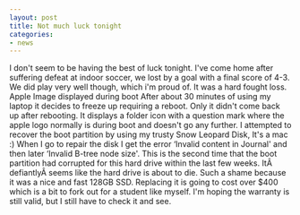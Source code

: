 ```yaml
---
layout: post
title: Not much luck tonight
categories:
- news
---
```

I don't seem to be having the best of luck tonight. I've come home
after suffering defeat at indoor soccer, we lost by a goal with a final score
of 4-3. We did play very well though, which i'm proud of. It was a hard
fought loss.
 Apple Image displayed during boot
After about 30 minutes of using my laptop it decides to freeze up requiring a
reboot. Only it didn't come back up after rebooting. It displays a folder
icon with a question mark where the apple logo normally is during boot and
doesn't go any further.
I attempted to recover the boot partition by using my trusty Snow Leopard Disk,
It's a mac :) When I go to repair the disk I get the error &#8216;Invalid
content in Journal' and then later &#8216;Invalid B-tree node
size'.
This is the second time that the boot partition had corrupted for this hard
drive within the last few weeks. ItÂ defiantlyÂ seems like the hard drive is
about to die. Such a shame because it was a nice and fast 128GB SSD. Replacing
it is going to cost over $400 which is a bit to fork out for a student like
myself. I'm hoping the warranty is still valid, but I still have to check
it and see.
